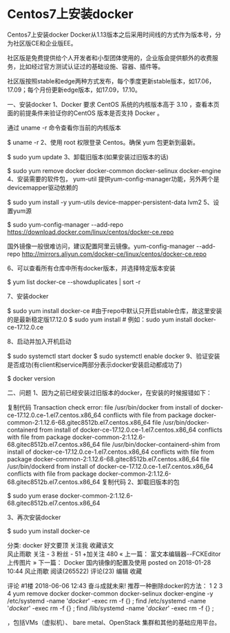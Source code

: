 # Centos7上安装docker

Centos7上安装docker
Docker从1.13版本之后采用时间线的方式作为版本号，分为社区版CE和企业版EE。

社区版是免费提供给个人开发者和小型团体使用的，企业版会提供额外的收费服务，比如经过官方测试认证过的基础设施、容器、插件等。

社区版按照stable和edge两种方式发布，每个季度更新stable版本，如17.06，17.09；每个月份更新edge版本，如17.09，17.10。

 一、安装docker
1、Docker 要求 CentOS 系统的内核版本高于 3.10 ，查看本页面的前提条件来验证你的CentOS 版本是否支持 Docker 。

通过 uname -r 命令查看你当前的内核版本

 $ uname -r
2、使用 root 权限登录 Centos。确保 yum 包更新到最新。

$ sudo yum update
3、卸载旧版本(如果安装过旧版本的话)

$ sudo yum remove docker  docker-common docker-selinux docker-engine
4、安装需要的软件包， yum-util 提供yum-config-manager功能，另外两个是devicemapper驱动依赖的

$ sudo yum install -y yum-utils device-mapper-persistent-data lvm2
5、设置yum源

$ sudo yum-config-manager --add-repo https://download.docker.com/linux/centos/docker-ce.repo

国外镜像一般很难访问，建议配置阿里云镜像。yum-config-manager --add-repo http://mirrors.aliyun.com/docker-ce/linux/centos/docker-ce.repo 

6、可以查看所有仓库中所有docker版本，并选择特定版本安装

$ yum list docker-ce --showduplicates | sort -r


7、安装docker

$ sudo yum install docker-ce  #由于repo中默认只开启stable仓库，故这里安装的是最新稳定版17.12.0
$ sudo yum install <FQPN>  # 例如：sudo yum install docker-ce-17.12.0.ce


8、启动并加入开机启动

$ sudo systemctl start docker
$ sudo systemctl enable docker
9、验证安装是否成功(有client和service两部分表示docker安装启动都成功了)

$ docker version




 二、问题
1、因为之前已经安装过旧版本的docker，在安装的时候报错如下：

复制代码
Transaction check error:
  file /usr/bin/docker from install of docker-ce-17.12.0.ce-1.el7.centos.x86_64 conflicts with file from package docker-common-2:1.12.6-68.gitec8512b.el7.centos.x86_64
  file /usr/bin/docker-containerd from install of docker-ce-17.12.0.ce-1.el7.centos.x86_64 conflicts with file from package docker-common-2:1.12.6-68.gitec8512b.el7.centos.x86_64
  file /usr/bin/docker-containerd-shim from install of docker-ce-17.12.0.ce-1.el7.centos.x86_64 conflicts with file from package docker-common-2:1.12.6-68.gitec8512b.el7.centos.x86_64
  file /usr/bin/dockerd from install of docker-ce-17.12.0.ce-1.el7.centos.x86_64 conflicts with file from package docker-common-2:1.12.6-68.gitec8512b.el7.centos.x86_64
复制代码
2、卸载旧版本的包

$ sudo yum erase docker-common-2:1.12.6-68.gitec8512b.el7.centos.x86_64


3、再次安装docker

$ sudo yum install docker-ce


分类: docker
好文要顶 关注我 收藏该文  
风止雨歇
关注 - 3
粉丝 - 51
+加关注
480
« 上一篇： 富文本编辑器--FCKEditor 上传图片
» 下一篇： Docker 国内镜像的配置及使用
posted on 2018-01-28 10:44  风止雨歇  阅读(265522)  评论(23)  编辑 收藏

评论
#1楼 2018-06-06 12:43 奋斗成就未来!
推荐一种删除docker的方法：
1
2
3
4
yum remove docker docker-common docker-selinux docker-engine -y
/etc/systemd -name '*docker*' -exec rm -f {} ;
find /etc/systemd -name '*docker*' -exec rm -f {} \;
find /lib/systemd -name '*docker*' -exec rm -f {} \;


，包括VMs（虚拟机）、 bare metal、OpenStack 集群和其他的基础应用平台。 